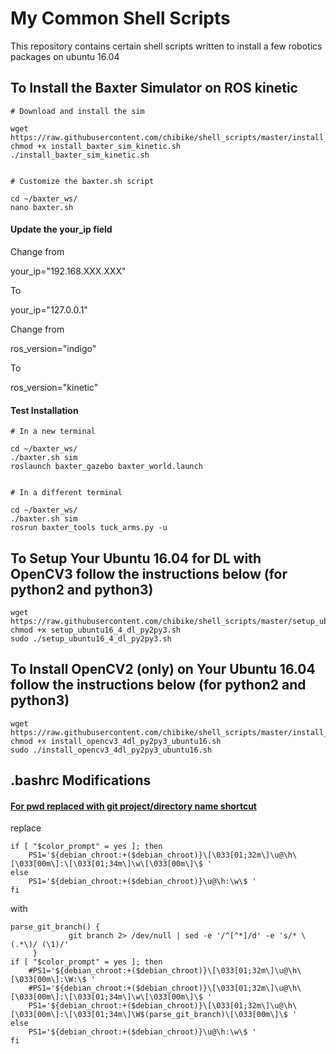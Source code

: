 # My Common Shell Scripts
This repository contains certain shell scripts written to install a few robotics packages on ubuntu 16.04

## To Install the Baxter Simulator on ROS kinetic

```
# Download and install the sim

wget https://raw.githubusercontent.com/chibike/shell_scripts/master/install_baxter_sim_kinetic.sh
chmod +x install_baxter_sim_kinetic.sh
./install_baxter_sim_kinetic.sh


# Customize the baxter.sh script

cd ~/baxter_ws/
nano baxter.sh
```

#### Update the your_ip field

Change from

your_ip="192.168.XXX.XXX"


To

your_ip="127.0.0.1"




Change from

ros_version="indigo"


To

ros_version="kinetic"

#### Test Installation

```
# In a new terminal

cd ~/baxter_ws/
./baxter.sh sim
roslaunch baxter_gazebo baxter_world.launch


# In a different terminal

cd ~/baxter_ws/
./baxter.sh sim
rosrun baxter_tools tuck_arms.py -u
```

## To Setup Your Ubuntu 16.04 for DL with OpenCV3 follow the instructions below (for python2 and python3)

```
wget https://raw.githubusercontent.com/chibike/shell_scripts/master/setup_ubuntu16_4_dl_py2py3.sh
chmod +x setup_ubuntu16_4_dl_py2py3.sh
sudo ./setup_ubuntu16_4_dl_py2py3.sh
```

## To Install OpenCV2 (only) on Your Ubuntu 16.04 follow the instructions below (for python2 and python3)

```
wget https://raw.githubusercontent.com/chibike/shell_scripts/master/install_opencv3_4dl_py2py3_ubuntu16.sh
chmod +x install_opencv3_4dl_py2py3_ubuntu16.sh
sudo ./install_opencv3_4dl_py2py3_ubuntu16.sh
```


## .bashrc Modifications

#### [For pwd replaced with git project/directory name shortcut](#)
replace
```
if [ "$color_prompt" = yes ]; then
    PS1='${debian_chroot:+($debian_chroot)}\[\033[01;32m\]\u@\h\[\033[00m\]:\[\033[01;34m\]\w\[\033[00m\]\$ '
else
    PS1='${debian_chroot:+($debian_chroot)}\u@\h:\w\$ '
fi
```

with
```
parse_git_branch() {
             git branch 2> /dev/null | sed -e '/^[^*]/d' -e 's/* \(.*\)/ (\1)/'
     }
if [ "$color_prompt" = yes ]; then
    #PS1='${debian_chroot:+($debian_chroot)}\[\033[01;32m\]\u@\h\[\033[00m\]:\W:\$ '
    #PS1='${debian_chroot:+($debian_chroot)}\[\033[01;32m\]\u@\h\[\033[00m\]:\[\033[01;34m\]\w\[\033[00m\]\$ '
    PS1='${debian_chroot:+($debian_chroot)}\[\033[01;32m\]\u@\h\[\033[00m\]:\[\033[01;34m\]\W$(parse_git_branch)\[\033[00m\]\$ '
else
    PS1='${debian_chroot:+($debian_chroot)}\u@\h:\w\$ '
fi
```
